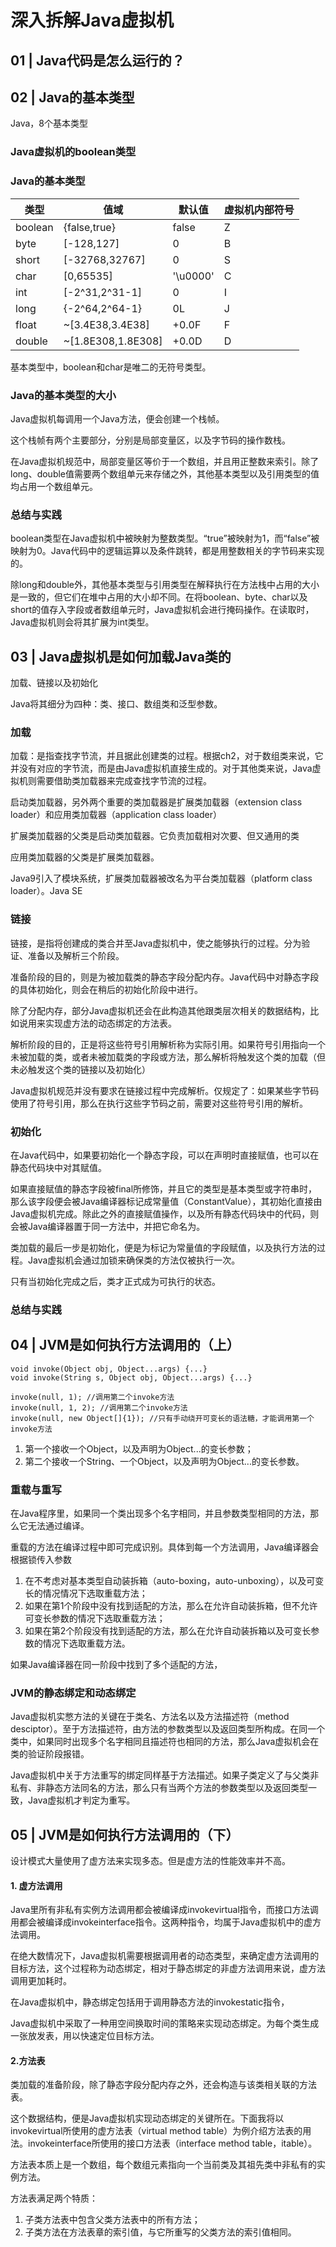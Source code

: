 # 深入拆解Java虚拟机 #

## 01 | Java代码是怎么运行的？ ##

## 02 | Java的基本类型 ##

Java，8个基本类型

### Java虚拟机的boolean类型 ###

### Java的基本类型 ###

|类型|值域|默认值|虚拟机内部符号|
|--|--|--|--|
|boolean|{false,true}|false|Z|
|byte|[-128,127]|0|B|
|short|[-32768,32767]|0|S|
|char|[0,65535]|'\u0000'|C|
|int|[-2^31,2^31-1]|0|I|
|long|{-2^64,2^64-1}|0L|J|
|float|~[3.4E38,3.4E38]|+0.0F|F|
|double|~[1.8E308,1.8E308]|+0.0D|D|

基本类型中，boolean和char是唯二的无符号类型。

### Java的基本类型的大小 ###

Java虚拟机每调用一个Java方法，便会创建一个栈帧。

这个栈帧有两个主要部分，分别是局部变量区，以及字节码的操作数栈。

在Java虚拟机规范中，局部变量区等价于一个数组，并且用正整数来索引。除了long、double值需要两个数组单元来存储之外，其他基本类型以及引用类型的值均占用一个数组单元。

### 总结与实践 ###

boolean类型在Java虚拟机中被映射为整数类型。“true”被映射为1，而“false”被映射为0。Java代码中的逻辑运算以及条件跳转，都是用整数相关的字节码来实现的。

除long和double外，其他基本类型与引用类型在解释执行在方法栈中占用的大小是一致的，但它们在堆中占用的大小却不同。在将boolean、byte、char以及short的值存入字段或者数组单元时，Java虚拟机会进行掩码操作。在读取时，Java虚拟机则会将其扩展为int类型。

## 03 | Java虚拟机是如何加载Java类的 ##

加载、链接以及初始化

Java将其细分为四种：类、接口、数组类和泛型参数。

### 加载 ###

加载：是指查找字节流，并且据此创建类的过程。根据ch2，对于数组类来说，它并没有对应的字节流，而是由Java虚拟机直接生成的。对于其他类来说，Java虚拟机则需要借助类加载器来完成查找字节流的过程。

启动类加载器，另外两个重要的类加载器是扩展类加载器（extension class loader）和应用类加载器（application class loader）

扩展类加载器的父类是启动类加载器。它负责加载相对次要、但又通用的类

应用类加载器的父类是扩展类加载器。

Java9引入了模块系统，扩展类加载器被改名为平台类加载器（platform class loader）。Java SE

### 链接 ###

链接，是指将创建成的类合并至Java虚拟机中，使之能够执行的过程。分为验证、准备以及解析三个阶段。

准备阶段的目的，则是为被加载类的静态字段分配内存。Java代码中对静态字段的具体初始化，则会在稍后的初始化阶段中进行。

除了分配内存，部分Java虚拟机还会在此构造其他跟类层次相关的数据结构，比如说用来实现虚方法的动态绑定的方法表。

解析阶段的目的，正是将这些符号引用解析称为实际引用。如果符号引用指向一个未被加载的类，或者未被加载类的字段或方法，那么解析将触发这个类的加载（但未必触发这个类的链接以及初始化）

Java虚拟机规范并没有要求在链接过程中完成解析。仅规定了：如果某些字节码使用了符号引用，那么在执行这些字节码之前，需要对这些符号引用的解析。

### 初始化 ###

在Java代码中，如果要初始化一个静态字段，可以在声明时直接赋值，也可以在静态代码块中对其赋值。

如果直接赋值的静态字段被final所修饰，并且它的类型是基本类型或字符串时，那么该字段便会被Java编译器标记成常量值（ConstantValue），其初始化直接由Java虚拟机完成。除此之外的直接赋值操作，以及所有静态代码块中的代码，则会被Java编译器置于同一方法中，并把它命名为<clinit>。

类加载的最后一步是初始化，便是为标记为常量值的字段赋值，以及执行<clinit>方法的过程。Java虚拟机会通过加锁来确保类的<clinit>方法仅被执行一次。

只有当初始化完成之后，类才正式成为可执行的状态。


### 总结与实践 ###


## 04 | JVM是如何执行方法调用的（上） ##

```
void invoke(Object obj, Object...args) {...}
void invoke(String s, Object obj, Object...args) {...}

invoke(null, 1); //调用第二个invoke方法
invoke(null, 1, 2); //调用第二个invoke方法
invoke(null, new Object[]{1}); //只有手动绕开可变长的语法糖，才能调用第一个invoke方法
```

1. 第一个接收一个Object，以及声明为Object...的变长参数；
2. 第二个接收一个String、一个Object，以及声明为Object...的变长参数。

### 重载与重写 ###

在Java程序里，如果同一个类出现多个名字相同，并且参数类型相同的方法，那么它无法通过编译。

重载的方法在编译过程中即可完成识别。具体到每一个方法调用，Java编译器会根据锁传入参数

1. 在不考虑对基本类型自动装拆箱（auto-boxing，auto-unboxing），以及可变长的情况情况下选取重载方法；
2. 如果在第1个阶段中没有找到适配的方法，那么在允许自动装拆箱，但不允许可变长参数的情况下选取重载方法；
3. 如果在第2个阶段没有找到适配的方法，那么在允许自动装拆箱以及可变长参数的情况下选取重载方法。

如果Java编译器在同一阶段中找到了多个适配的方法，

### JVM的静态绑定和动态绑定 ###

Java虚拟机实憋方法的关键在于类名、方法名以及方法描述符（method desciptor）。至于方法描述符，由方法的参数类型以及返回类型所构成。在同一个类中，如果同时出现多个名字相同且描述符也相同的方法，那么Java虚拟机会在类的验证阶段报错。

Java虚拟机中关于方法重写的绑定同样基于方法描述。如果子类定义了与父类非私有、非静态方法同名的方法，那么只有当两个方法的参数类型以及返回类型一致，Java虚拟机才判定为重写。

## 05 | JVM是如何执行方法调用的（下） ##

设计模式大量使用了虚方法来实现多态。但是虚方法的性能效率并不高。

#### 1. 虚方法调用 ####

Java里所有非私有实例方法调用都会被编译成invokevirtual指令，而接口方法调用都会被编译成invokeinterface指令。这两种指令，均属于Java虚拟机中的虚方法调用。

在绝大数情况下，Java虚拟机需要根据调用者的动态类型，来确定虚方法调用的目标方法，这个过程称为动态绑定，相对于静态绑定的非虚方法调用来说，虚方法调用更加耗时。

在Java虚拟机中，静态绑定包括用于调用静态方法的invokestatic指令，

Java虚拟机中采取了一种用空间换取时间的策略来实现动态绑定。为每个类生成一张放发表，用以快速定位目标方法。

#### 2.方法表 ####

类加载的准备阶段，除了静态字段分配内存之外，还会构造与该类相关联的方法表。

这个数据结构，便是Java虚拟机实现动态绑定的关键所在。下面我将以invokevirtual所使用的虚方法表（virtual method table）为例介绍方法表的用法。invokeinterface所使用的接口方法表（interface method table，itable）。

方法表本质上是一个数组，每个数组元素指向一个当前类及其祖先类中非私有的实例方法。

方法表满足两个特质：

1. 子类方法表中包含父类方法表中的所有方法；
2. 子类方法在方法表章的索引值，与它所重写的父类方法的索引值相同。